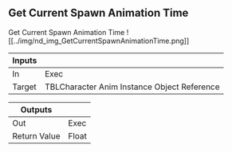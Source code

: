 ## Get Current Spawn Animation Time
Get Current Spawn Animation Time
![[../img/nd_img_GetCurrentSpawnAnimationTime.png]]

|Inputs||
|--|--|
| In | Exec |
| Target | TBLCharacter Anim Instance Object Reference |

|Outputs||
|--|--|
| Out | Exec |
| Return Value | Float |
